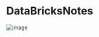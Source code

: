 # DataBricksNotes

![image](https://user-images.githubusercontent.com/44162521/206759780-34c75079-6b04-4809-bb3c-e5f44ab88a28.png)
